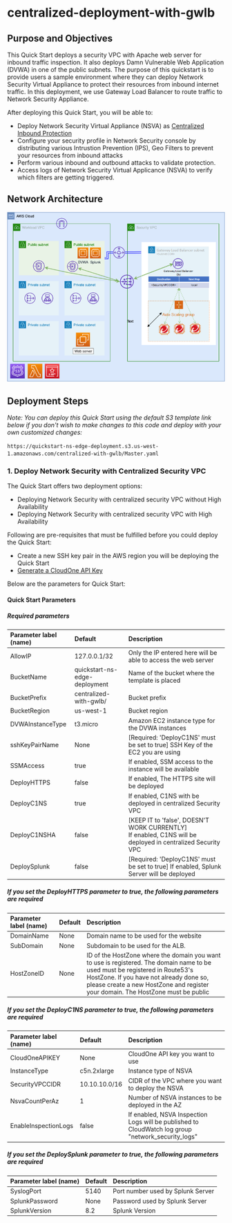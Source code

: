# centralized-deployment-with-gwlb

## Purpose and Objectives

This Quick Start deploys a security VPC with Apache web server for inbound traffic inspection. It also deploys Damn Vulnerable Web Application (DVWA) in one of the public subnets. The purpose of this quickstart is to provide users a sample environment where they can deploy Network Security Virtual Appliance to protect their resources from inbound internet traffic. In this deployment, we use Gateway Load Balancer to route traffic to Network Security Appliance.

After deploying this Quick Start, you will be able to:

- Deploy Network Security Virtual Appliance (NSVA) as [Centralized Inbound Protection](https://cloudone.trendmicro.com/docs/network-security/option2/)
- Configure your security profile in Network Security console by distributing various Intrustion Prevention (IPS), Geo Filters to prevent your resources from inbound attacks
- Perform various inbound and outbound attacks to validate protection.
- Access logs of Network Security Virtual Applicance (NSVA) to verify which filters are getting triggered.
## Network Architecture

<img src="docs/centralized-with-gwlb.png" name="Network Security Centralized with Gateway Load Balancer Deployment">

## Deployment Steps

*Note: You can deploy this Quick Start using the default S3 template link below if you don't wish to make changes to this code and deploy with your own customized changes:*

`https://quickstart-ns-edge-deployment.s3.us-west-1.amazonaws.com/centralized-with-gwlb/Master.yaml`
### 1. Deploy Network Security with Centralized Security VPC
The Quick Start offers two deployment options:

- Deploying Network Security with centralized security VPC without High Availability
- Deploying Network Security with centralized security VPC with High Availability

Following are pre-requisites that must be fulfilled before you could deploy the Quick Start:
- Create a new SSH key pair in the AWS region you will be deploying the Quick Start
- [Generate a CloudOne API Key](https://cloudone.trendmicro.com/docs/network-security/add_cloud_accounts_appliances/#generate-an-api-key)

Below are the parameters for Quick Start:
#### Quick Start Parameters

##### Required parameters
| Parameter label (name) | Default        | Description                                                    |
| :----------------------| :------------- | :------------------------------------------------------------- |
| AllowIP    | 127.0.0.1/32   | Only the IP entered here will be able to access the web server |
| BucketName | quickstart-ns-edge-deployment   | Name of the bucket where the template is placed |
| BucketPrefix    | centralized-with-gwlb/ | Bucket prefix |
| BucketRegion    | us-west-1| Bucket region |
| DVWAInstanceType | t3.micro | Amazon EC2 instance type for the DVWA instances |
| sshKeyPairName  | None| [Required: 'DeployC1NS' must be set to true] SSH Key of the EC2 you are using |
| SSMAccess    | true | If enabled, SSM access to the instance will be available |
| DeployHTTPS    | false | If enabled, The HTTPS site will be deployed |
| DeployC1NS    | true | If enabled, C1NS with be deployed in centralized Security VPC |
| DeployC1NSHA    | false | [KEEP IT to 'false', DOESN'T WORK CURRENTLY] If enabled, C1NS will be deployed in centralized Security VPC |
| DeploySplunk    | false | [Required: 'DeployC1NS' must be set to true] If enabled, Splunk Server will be deployed |

##### If you set the DeployHTTPS parameter to true, the following parameters are required
| Parameter label (name) | Default        | Description                                                    |
| :----------------------| :------------- | :------------------------------------------------------------- |
| DomainName    | None | Domain name to be used for the website |
| SubDomain    | None | Subdomain to be used for the ALB. |
| HostZoneID    | None | ID of the HostZone where the domain you want to use is registered. The domain name to be used must be registered in Route53's HostZone. If you have not already done so, please create a new HostZone and register your domain. The HostZone must be public |

##### If you set the DeployC1NS parameter to true, the following parameters are required
| Parameter label (name) | Default        | Description                                                    |
| :----------------------| :------------- | :------------------------------------------------------------- |
| CloudOneAPIKEY  | None | CloudOne API key you want to use |
| InstanceType  | c5n.2xlarge | Instance type of NSVA |
| SecurityVPCCIDR | 10.10.10.0/16 | CIDR of the VPC where you want to deploy the NSVA |
| NsvaCountPerAz  | 1 | Number of NSVA instances to be deployed in the AZ |
| EnableInspectionLogs  | false | If enabled, NSVA Inspection Logs will be published to CloudWatch log group "network_security_logs" |

##### If you set the DeploySplunk parameter to true, the following parameters are required
| Parameter label (name) | Default        | Description                                                    |
| :----------------------| :------------- | :------------------------------------------------------------- |
| SyslogPort  | 5140 | Port number used by Splunk Server |
| SplunkPassword  | None | Password used by Splunk Server |
| SplunkVersion  | 8.2 | Splunk Version |